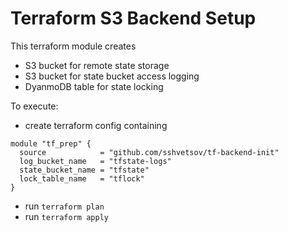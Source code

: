 # Terraform S3 Backend Setup

This terraform module creates
- S3 bucket for remote state storage
- S3 bucket for state bucket access logging
- DyanmoDB table for state locking

To execute:
- create terraform config containing
```
module "tf_prep" {
  source            = "github.com/sshvetsov/tf-backend-init"
  log_bucket_name   = "tfstate-logs"
  state_bucket_name = "tfstate"
  lock_table_name   = "tflock"
}
```
- run `terraform plan`
- run `terraform apply`